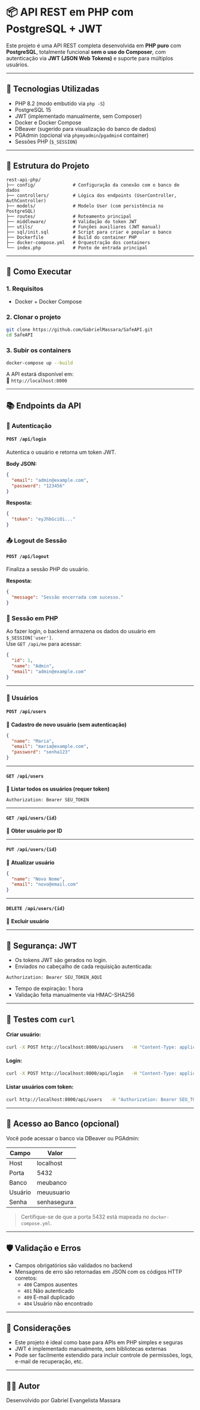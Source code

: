 
# 📦 API REST em PHP com PostgreSQL + JWT

Este projeto é uma API REST completa desenvolvida em **PHP puro** com **PostgreSQL**, totalmente funcional **sem o uso do Composer**, com autenticação via **JWT (JSON Web Tokens)** e suporte para múltiplos usuários.

---

## 🚀 Tecnologias Utilizadas

- PHP 8.2 (modo embutido via `php -S`)
- PostgreSQL 15
- JWT (implementado manualmente, sem Composer)
- Docker e Docker Compose
- DBeaver (sugerido para visualização do banco de dados)
- PGAdmin (opcional via `phpmyadmin`/`pgadmin4` container)
- Sessões PHP (`$_SESSION`)

---

## 📂 Estrutura do Projeto

```
rest-api-php/
├── config/              # Configuração da conexão com o banco de dados
├── controllers/         # Lógica dos endpoints (UserController, AuthController)
├── models/              # Modelo User (com persistência no PostgreSQL)
├── routes/              # Roteamento principal
├── middleware/          # Validação do token JWT
├── utils/               # Funções auxiliares (JWT manual)
├── sql/init.sql         # Script para criar e popular o banco
├── Dockerfile           # Build do container PHP
├── docker-compose.yml   # Orquestração dos containers
└── index.php            # Ponto de entrada principal
```

---

## 🔧 Como Executar

### 1. Requisitos

- Docker + Docker Compose

### 2. Clonar o projeto

```bash
git clone https://github.com/GabrielMassara/SafeAPI.git
cd SafeAPI
```

### 3. Subir os containers

```bash
docker-compose up --build
```

A API estará disponível em:  
📍 `http://localhost:8000`

---

## 📚 Endpoints da API

### 🔐 Autenticação

#### `POST /api/login`
Autentica o usuário e retorna um token JWT.

**Body JSON:**

```json
{
  "email": "admin@example.com",
  "password": "123456"
}
```

**Resposta:**
```json
{
  "token": "eyJhbGciOi..."
}
```

### 📤 Logout de Sessão

#### `POST /api/logout`
Finaliza a sessão PHP do usuário.

**Resposta:**
```json
{
  "message": "Sessão encerrada com sucesso."
}
```

### 🔎 Sessão em PHP

Ao fazer login, o backend armazena os dados do usuário em `$_SESSION['user']`.  
Use `GET /api/me` para acessar:

```json
{
  "id": 1,
  "name": "Admin",
  "email": "admin@example.com"
}
```

---

### 👤 Usuários

#### `POST /api/users`
📌 **Cadastro de novo usuário (sem autenticação)**

```json
{
  "name": "Maria",
  "email": "maria@example.com",
  "password": "senha123"
}
```

---

#### `GET /api/users`
🔐 **Listar todos os usuários (requer token)**

```http
Authorization: Bearer SEU_TOKEN
```

---

#### `GET /api/users/{id}`
🔐 **Obter usuário por ID**

---

#### `PUT /api/users/{id}`
🔐 **Atualizar usuário**

```json
{
  "name": "Novo Nome",
  "email": "novo@email.com"
}
```

---

#### `DELETE /api/users/{id}`
🔐 **Excluir usuário**

---

## 🔑 Segurança: JWT

- Os tokens JWT são gerados no login.
- Enviados no cabeçalho de cada requisição autenticada:

```http
Authorization: Bearer SEU_TOKEN_AQUI
```

- Tempo de expiração: 1 hora
- Validação feita manualmente via HMAC-SHA256

---

## 🧪 Testes com `curl`

#### Criar usuário:

```bash
curl -X POST http://localhost:8000/api/users   -H "Content-Type: application/json"   -d '{"name": "Gabriel", "email": "gabriel@exemplo.com", "password": "123456"}'
```

#### Login:

```bash
curl -X POST http://localhost:8000/api/login   -H "Content-Type: application/json"   -d '{"email": "gabriel@exemplo.com", "password": "123456"}'
```

#### Listar usuários com token:

```bash
curl http://localhost:8000/api/users   -H "Authorization: Bearer SEU_TOKEN_AQUI"
```

---

## 🧠 Acesso ao Banco (opcional)

Você pode acessar o banco via DBeaver ou PGAdmin:

| Campo     | Valor            |
|-----------|------------------|
| Host      | localhost         |
| Porta     | 5432             |
| Banco     | meubanco         |
| Usuário   | meuusuario       |
| Senha     | senhasegura      |

> Certifique-se de que a porta 5432 está mapeada no `docker-compose.yml`.

---

## 🛡️ Validação e Erros

- Campos obrigatórios são validados no backend
- Mensagens de erro são retornadas em JSON com os códigos HTTP corretos:
  - `400` Campos ausentes
  - `401` Não autenticado
  - `409` E-mail duplicado
  - `404` Usuário não encontrado

---

## 📌 Considerações

- Este projeto é ideal como base para APIs em PHP simples e seguras
- JWT é implementado manualmente, sem bibliotecas externas
- Pode ser facilmente estendido para incluir controle de permissões, logs, e-mail de recuperação, etc.

---

## 🧑‍💻 Autor

Desenvolvido por Gabriel Evangelista Massara
